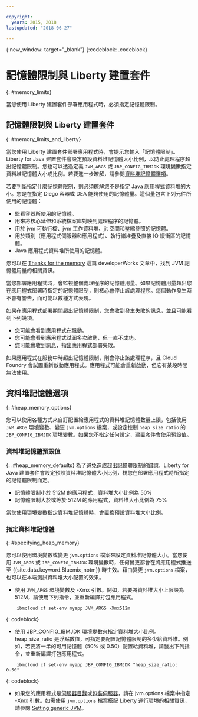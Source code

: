 ```yaml
---

copyright:
  years: 2015, 2018
lastupdated: "2018-06-27"

---
```


{:new_window: target="_blank"}
{:codeblock: .codeblock}

# 記憶體限制與 Liberty 建置套件
{: #memory_limits}

當您使用 Liberty 建置套件部署應用程式時，必須指定記憶體限制。

## 記憶體限制與 Liberty 建置套件
{: #memory_limits_and_liberty}


當您使用 Liberty 建置套件部署應用程式時，會提示您輸入「記憶體限制」。Liberty for Java 建置套件會設定預設資料堆記憶體大小比例，以防止處理程序超出記憶體限制。您也可以透過定義 `JVM_ARGS` 或 `JBP_CONFIG_IBMJDK` 環境變數指定資料堆記憶體大小或比例。若要進一步瞭解，請參閱[資料堆記憶體選項](#heap_memory_options)。

若要判斷指定什麼記憶體限制，則必須瞭解您不是指定 Java 應用程式資料堆的大小。您是在指定 Diego 容器或 DEA 能夠使用的記憶體量。這個量包含下列元件所使用的記憶體：

* 監看容器所使用的記憶體。
* 用來將核心延伸和系統檔案庫對映到處理程序的記憶體。
* 用於 jvm 可執行檔、jvm 工作資料堆、jit 空間和壓縮參照的記憶體。
* 用於類別（應用程式伺服器和應用程式）、執行緒堆疊及直接 IO 緩衝區的記憶體。
* Java 應用程式資料堆所使用的記憶體。

您可以在 [Thanks for the memory](http://www.ibm.com/developerworks/library/j-nativememory-linux/) 這篇 developerWorks 文章中，找到 JVM 記憶體用量的相關資訊。

當您部署應用程式時，會監視整個處理程序的記憶體用量。如果記憶體用量超出您在應用程式部署時指定的記憶體限制，則核心會停止該處理程序。這個動作發生時不會有警告，而可能以數種方式表現。

 如果在應用程式部署期間超出記憶體限制，您會收到發生失敗的訊息，並且可能看到下列幾項。

  * 您可能會看到應用程式在飄動。
  * 您可能會看到應用程式試圖多次啟動，但一直不成功。
  * 您可能會收到訊息，指出應用程式部署失敗。

如果應用程式在服務中時超出記憶體限制，則會停止該處理程序，且 Cloud Foundry 會試圖重新啟動應用程式。應用程式可能會重新啟動，但它有某段時間無法使用。

## 資料堆記憶體選項
{: #heap_memory_options}

您可以使用各種方式來自訂配置給應用程式的資料堆記憶體數量上限，包括使用 `JVM_ARGS` 環境變數、變更 `jvm.options` 檔案，或設定控制 `heap_size_ratio` 的 `JBP_CONFIG_IBMJDK` 環境變數。如果您不指定任何設定，建置套件會使用預設值。

### 資料堆記憶體預設值
{: .#heap_memory_defaults}
為了避免造成超出記憶體限制的錯誤，Liberty for Java 建置套件會設定預設資料堆記憶體大小比例，視您在部署應用程式時所指定的記憶體限制而定。

* 記憶體限制小於 512M 的應用程式，資料堆大小比例為 50%
* 記憶體限制大於或等於 512M 的應用程式，資料堆大小比例為 75%

當您使用環境變數指定資料堆記憶體時，會置換預設資料堆大小比例。

### 指定資料堆記憶體
{: #specifying_heap_memory}

您可以使用環境變數或變更 `jvm.options` 檔案來設定資料堆記憶體大小。當您使用 `JVM_ARGS` 或 `JBP_CONFIG_IBMJDK` 環境變數時，任何變更都會在將應用程式推送至 {{site.data.keyword.Bluemix_notm}} 時生效。藉由變更 `jvm.options` 檔案，也可以在本端測試資料堆大小配置的效果。

* 使用 `JVM_ARGS` 環境變數及 -Xmx 引數。例如，若要將資料堆大小上限設為 512M，請使用下列指令，並重新編譯打包應用程式。

```
    ibmcloud cf set-env myapp JVM_ARGS -Xmx512m
```
{: codeblock}

* 使用 JBP_CONFIG_IBMJDK 環境變數來指定資料堆大小比例。heap_size_ratio 是浮點數值，可指定要配置記憶體限制的多少給資料堆。例如，若要將一半的可用記憶體（50% 或 0.50）配置給資料堆，請發出下列指令，並重新編譯打包應用程式。

```
    ibmcloud cf set-env myapp JBP_CONFIG_IBMJDK "heap_size_ratio: 0.50"
```
{: codeblock}

* 如果您的應用程式是[伺服器目錄](optionsForPushing.html#server_directory)或[包裝伺服器](optionsForPushing.html#packaged_server)，請在 jvm.options 檔案中指定 -Xmx 引數。如需使用 `jvm.options` 檔案搭配 Liberty 運行環境的相關資訊，請參閱 [Setting generic JVM](http://www-01.ibm.com/support/docview.wss?uid=swg21596474)。  
